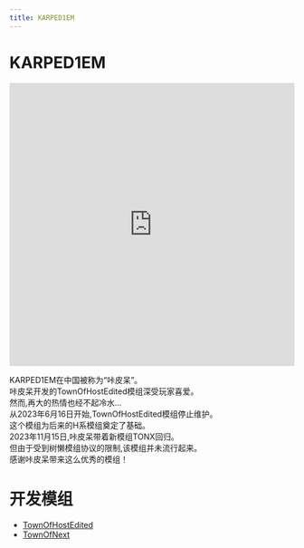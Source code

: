 ```yaml
---
title: KARPED1EM
---
```

# KARPED1EM

<iframe src="https://player.bilibili.com/player.html?isOutside=true&aid=527037322&bvid=BV1TM411T7UW&cid=1137124236&p=1&high_quality=1&danmaku=0" scrolling="no" border="0" frameborder="no" framespacing="0" width="100%" height="500px" allowfullscreen="false" ></iframe>

<script setup>
import { VPTeamMembers } from 'vitepress/theme'

const members = [
  {
    avatar: '/Image/KARPED1EM.png',
    name: 'KARPED1EM',
    links: [
      { icon: 'github', link: 'https://github.com/KARPED1EM' },
    ]
  }
]
</script>

<div align="center">
<VPTeamMembers size="small" :members="members" />
</div>

KARPED1EM在中国被称为“咔皮呆”。<br>
咔皮呆开发的TownOfHostEdited模组深受玩家喜爱。<br>
然而,再大的热情也经不起冷水...<br>
从2023年6月16日开始,TownOfHostEdited模组停止维护。<br>
这个模组为后来的H系模组奠定了基础。<br>
2023年11月15日,咔皮呆带着新模组TONX回归。<br>
但由于受到树懒模组协议的限制,该模组并未流行起来。<br>
感谢咔皮呆带来这么优秀的模组！<br>

# 开发模组
- [TownOfHostEdited](https://github.com/KARPED1EM/TownOfNext/tree/TOHE)
- [TownOfNext](https://github.com/KARPED1EM/TownOfNext)